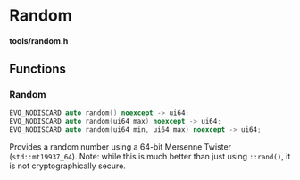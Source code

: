 # Random
#### tools/random.h


## Functions

### Random
```C++
EVO_NODISCARD auto random() noexcept -> ui64;
EVO_NODISCARD auto random(ui64 max) noexcept -> ui64;
EVO_NODISCARD auto random(ui64 min, ui64 max) noexcept -> ui64;
```
Provides a random number using a 64-bit Mersenne Twister (`std::mt19937_64`). Note: while this is much better than just using `::rand()`, it is not cryptographically secure.
